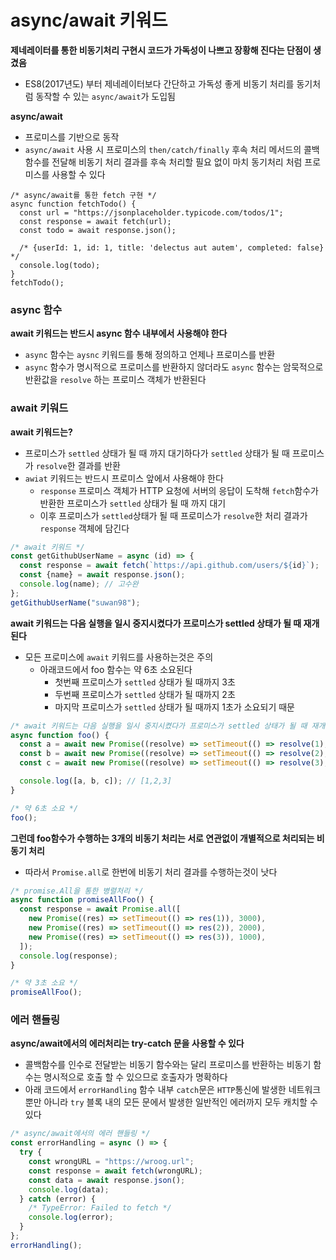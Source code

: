 # async/await 키워드

**제네레이터를 통한 비동기처리 구현시 코드가 가독성이 나쁘고 장황해 진다는 단점이 생겼음**

- ES8(2017년도) 부터 제네레이터보다 간단하고 가독성 좋게 비동기 처리를 동기처럼 동작할 수 있는 `async/await`가 도입됨

**async/await**

- 프로미스를 기반으로 동작
- `async/await` 사용 시 프로미스의 `then/catch/finally` 후속 처리 메서드의 콜백함수를 전달해 비동기 처리 결과를 후속 처리할 필요 없이 마치 동기처리 처럼 프로미스를 사용할 수 있다

```tsx
/* async/await를 통한 fetch 구현 */
async function fetchTodo() {
  const url = "https://jsonplaceholder.typicode.com/todos/1";
  const response = await fetch(url);
  const todo = await response.json();

  /* {userId: 1, id: 1, title: 'delectus aut autem', completed: false} */
  console.log(todo);
}
fetchTodo();
```

### async 함수

**await 키워드는 반드시 async 함수 내부에서 사용해야 한다**

- `async` 함수는 `aysnc` 키워드를 통해 정의하고 언제나 프로미스를 반환
- `async` 함수가 명시적으로 프로미스를 반환하지 않더라도 `async` 함수는 암묵적으로 반환값을 `resolve` 하는 프로미스 객체가 반환된다

### await 키워드

**await 키워드는?**

- 프로미스가 `settled` 상태가 될 때 까지 대기하다가 `settled` 상태가 될 때 프로미스가 `resolve`한 결과를 반환
- `awiat` 키워드는 반드시 프로미스 앞에서 사용해야 한다
  - `response` 프로미스 객체가 HTTP 요청에 서버의 응답이 도착해 `fetch`함수가 반환한 프로미스가 `settled` 상태가 될 때 까지 대기
  - 이후 프로미스가 `settled`상태가 될 때 프로미스가 `resolve`한 처리 결과가 `response` 객체에 담긴다

```jsx
/* await 키워드 */
const getGithubUserName = async (id) => {
  const response = await fetch(`https://api.github.com/users/${id}`);
  const {name} = await response.json();
  console.log(name); // 고수완
};
getGithubUserName("suwan98");
```

**await 키워드는 다음 실행을 일시 중지시켰다가 프로미스가 settled 상태가 될 때 재개된다**

- 모든 프로미스에 `await` 키워드를 사용하는것은 주의
  - 아래코드에서 foo 함수는 약 6초 소요된다
    - 첫번째 프로미스가 `settled` 상태가 될 때까지 3초
    - 두번째 프로미스가 `settled` 상태가 될 때까지 2초
    - 마지막 프로미스가 `settled` 상태가 될 때까지 1초가 소요되기 때문

```jsx
/* await 키워드는 다음 실행을 일시 중지시켰다가 프로미스가 settled 상태가 될 때 재개된다 */
async function foo() {
  const a = await new Promise((resolve) => setTimeout(() => resolve(1), 3000));
  const b = await new Promise((resolve) => setTimeout(() => resolve(2), 2000));
  const c = await new Promise((resolve) => setTimeout(() => resolve(3), 1000));

  console.log([a, b, c]); // [1,2,3]
}

/* 약 6초 소요 */
foo();
```

**그런데 foo함수가 수행하는 3개의 비동기 처리는 서로 연관없이 개별적으로 처리되는 비동기 처리**

- 따라서 `Promise.all`로 한번에 비동기 처리 결과를 수행하는것이 낫다

```jsx
/* promise.All을 통한 병렬처리 */
async function promiseAllFoo() {
  const response = await Promise.all([
    new Promise((res) => setTimeout(() => res(1)), 3000),
    new Promise((res) => setTimeout(() => res(2)), 2000),
    new Promise((res) => setTimeout(() => res(3)), 1000),
  ]);
  console.log(response);
}

/* 약 3초 소요 */
promiseAllFoo();
```

### 에러 핸들링

**async/await에서의 에러처리는 try-catch 문을 사용할 수 있다**

- 콜백함수를 인수로 전달받는 비동기 함수와는 달리 프로미스를 반환하는 비동기 함수는 명시적으로 호출 할 수 있으므로 호출자가 명확하다
- 아래 코드에서 `errorHandling` 함수 내부 `catch`문은 `HTTP`통신에 발생한 네트워크 뿐만 아니라 `try` 블록 내의 모든 문에서 발생한 일반적인 에러까지 모두 캐치할 수 있다

```jsx
/* async/await에서의 에러 핸들링 */
const errorHandling = async () => {
  try {
    const wrongURL = "https://wroog.url";
    const response = await fetch(wrongURL);
    const data = await response.json();
    console.log(data);
  } catch (error) {
    /* TypeError: Failed to fetch */
    console.log(error);
  }
};
errorHandling();
```
